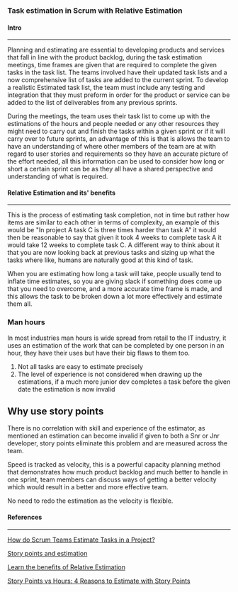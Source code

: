### Task estimation in Scrum with Relative Estimation

#### Intro

---

Planning and estimating are essential to developing products and services that fall in line with the product backlog, during the task estimation meetings, time frames are given that are required to complete the given tasks in the task list. The teams involved have their updated task lists and a now comprehensive list of tasks are added to the current sprint. To develop a realistic Estimated task list, the team must include any testing and integration that they must preform in order for the product or service can be added to the list of deliverables from any previous sprints.

During the meetings, the team uses their task list to come up with the estimations of the hours and people needed or any other resources they might need to carry out and finish the tasks within a given sprint or if it will carry over to future sprints, an advantage of this is that is allows the team to have an understanding of where other members of the team are at with regard to user stories and requirements so they have an accurate picture of the effort needed, all this information can be used to consider how long or short a certain sprint can be as they all have a shared perspective and understanding of what is required.

#### Relative Estimation and its' benefits

---

This is the process of estimating task completion, not in time but rather how items are similar to each other in terms of complexity, an example of this would be "In project A task C is three times harder than task A" it would then be reasonable to say that given it took 4 weeks to complete task A it would take 12 weeks to complete task C. A different way to think about it that you are now looking back at previous tasks and sizing up what the tasks where like, humans are naturally good at this kind of task.

When you are estimating how long a task will take, people usually tend to inflate time estimates, so you are giving slack if something does come up that you need to overcome, and a more accurate time frame is made, and this allows the task to be broken down a lot more effectively and estimate them all.

### Man hours

In most industries man hours is wide spread from retail to the IT industry, it uses an estimation of the work that can be completed by one person in an hour, they have their uses but have their big flaws to them too.

1. Not all tasks are easy to estimate precisely
2. The level of experience is not considered when drawing up the estimations, if a much more junior dev completes a task before the given date the estimation is now invalid

## Why use story points

There is no correlation with skill and experience of the estimator, as mentioned an estimation can become invalid if given to both a Snr or Jnr developer, story points eliminate this problem and are measured across the team.

Speed is tracked as velocity, this is a powerful capacity planning method that demonstrates how much product backlog and much better to handle in one sprint, team members can discuss ways of getting a better velocity which would result in a better and more effective team.

No need to redo the estimation as the velocity is flexible.

#### References

---

[How do Scrum Teams Estimate Tasks in a Project?](http://blog.scrumstudy.com/how-do-scrum-teams-estimate-tasks-in-a-project/)

[Story points and estimation ](https://www.atlassian.com/agile/project-management/estimation)

[Learn the benefits of Relative Estimation](https://openclassrooms.com/en/courses/4544631-learn-the-fundamentals-of-agile-estimation/5157731-learn-the-benefits-of-relative-estimation)

[Story Points vs Hours: 4 Reasons to Estimate with Story Points ](https://rubygarage.org/blog/3-reasons-to-estimate-with-story-points)
